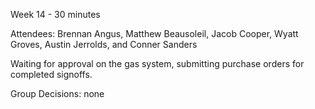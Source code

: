 Week 14 - 30 minutes

Attendees: Brennan Angus, Matthew Beausoleil, Jacob Cooper, Wyatt Groves, Austin Jerrolds, and Conner Sanders

Waiting for approval on the gas system, submitting purchase orders for completed signoffs.

Group Decisions: none
